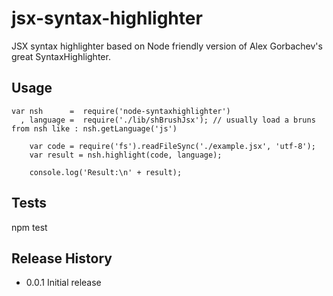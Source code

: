 jsx-syntax-highlighter
=========
JSX syntax highlighter based on Node friendly version of Alex Gorbachev's great SyntaxHighlighter.

## Usage

	var nsh      =  require('node-syntaxhighlighter')
      , language =  require('./lib/shBrushJsx'); // usually load a bruns from nsh like : nsh.getLanguage('js')

        var code = require('fs').readFileSync('./example.jsx', 'utf-8');
        var result = nsh.highlight(code, language);

        console.log('Result:\n' + result);
## Tests

  npm test
  
## Release History

* 0.0.1 Initial release
